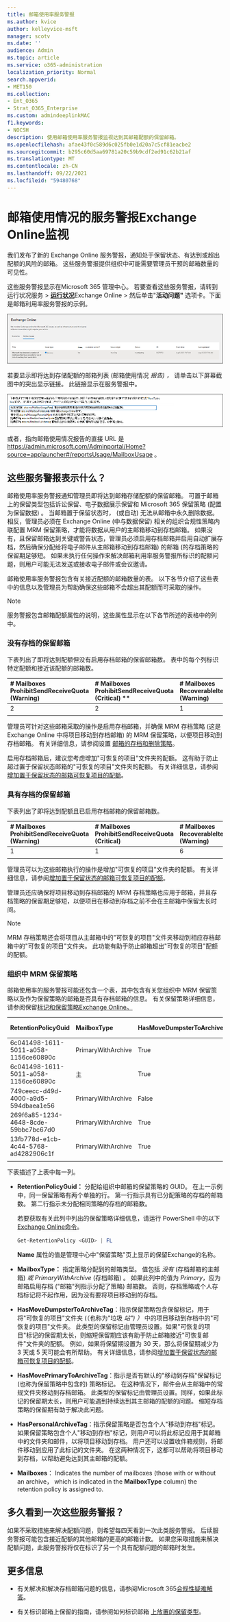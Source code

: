 ```yaml
---
title: 邮箱使用率服务警报
ms.author: kvice
author: kelleyvice-msft
manager: scotv
ms.date: ''
audience: Admin
ms.topic: article
ms.service: o365-administration
localization_priority: Normal
search.appverid:
- MET150
ms.collection:
- Ent_O365
- Strat_O365_Enterprise
ms.custom: admindeeplinkMAC
f1.keywords:
- NOCSH
description: 使用邮箱使用率服务警报监视达到其邮箱配额的保留邮箱。
ms.openlocfilehash: afae43f0c589d6c025fb0e1d20a7c5cf81eacbe2
ms.sourcegitcommit: b295c60d5aa69781a20c59b9cdf2ed91c62b21af
ms.translationtype: MT
ms.contentlocale: zh-CN
ms.lasthandoff: 09/22/2021
ms.locfileid: "59480768"
---
```

# <a name="service-alerts-for-mailbox-utilization-in-exchange-online-monitoring"></a>邮箱使用情况的服务警报Exchange Online监视

我们发布了新的 Exchange Online 服务警报，通知处于保留状态、有达到或超出配额的风险的邮箱。 这些服务警报提供组织中可能需要管理员干预的邮箱数量的可见性。

这些服务警报显示在Microsoft 365 管理中心。 若要查看这些服务警报，请转到运行状况服务  >  <a href="https://go.microsoft.com/fwlink/p/?linkid=842900" target="_blank">**运行状况**</a>Exchange Online  >  然后单击"**活动问题"** 选项卡。下面是邮箱利用率服务警报的示例。

![邮箱利用率服务警报](../media/MailboxUtilizationServiceAlert.png)

若要显示即将达到存储配额的邮箱列表 (邮箱使用情况 *报告) ，* 请单击以下屏幕截图中的突出显示链接。 此链接显示在服务警报中。

![指向邮箱使用情况报告的链接](../media/LinkToMailboxUsageReport.png)

或者，指向邮箱使用情况报告的直接 URL 是 <https://admin.microsoft.com/Adminportal/Home?source=applauncher#/reportsUsage/MailboxUsage> 。

## <a name="what-do-these-service-alerts-indicate"></a>这些服务警报表示什么？

邮箱使用率服务警报通知管理员即将达到邮箱存储配额的保留邮箱。 可置于邮箱上的保留类型包括诉讼保留、电子数据展示保留和 Microsoft 365 保留策略 (配置为保留数据) 。 当邮箱置于保留状态时， (或自动) 无法从邮箱中永久删除数据。 相反，管理员必须在 Exchange Online (中与数据保留) 相关的组织合规性策略内联配置 MRM 保留策略，才能将数据从用户的主邮箱移动到存档邮箱。 如果没有，且保留邮箱达到关键或警告状态，管理员必须启用存档邮箱并启用自动[](../compliance/enable-archive-mailboxes.md)扩展存档，然后确保[](../compliance/enable-unlimited-archiving.md)分配给将电子邮件从主邮箱移动到存档邮箱) 的邮箱 (的存档策略的保留期足够短。 如果未执行任何操作来解决邮箱利用率服务警报所标识的配额问题，则用户可能无法发送或接收电子邮件或会议邀请。

邮箱使用率服务警报包含有关接近配额的邮箱数量的表。 以下各节介绍了这些表中的信息以及管理员为帮助确保这些邮箱不会超出其配额而可采取的操作。

> [!NOTE]
> 服务警报包含邮箱配额属性的说明，这些属性显示在以下各节所述的表格中的列中。

### <a name="mailboxes-on-hold-without-an-archive"></a>没有存档的保留邮箱

下表列出了即将达到配额但没有启用存档邮箱的保留邮箱数。 表中的每个列标识特定配额和接近该配额的邮箱数。

| # Mailboxes ProhibitSendReceiveQuota (Warning) | # Mailboxes ProhibitSendReceiveQuota (Critical) ** |# Mailboxes RecoverableItemsQuota (Warning) |# Mailboxes RecoverableItemsQuota (Critical) ** |
|:--------------|:--------------|:------------------|:--------------- |
| 2             | 2             | 1                 | 0               |
||||

管理员可针对这些邮箱采取的操作是启用存档邮箱，并确保 MRM 存档策略 (这是 Exchange Online 中将项目移动到存档邮箱) 的 MRM 保留策略，以便项目移动到存档邮箱。 有关详细信息，请参阅设置 [邮箱的存档和删除策略](../compliance/set-up-an-archive-and-deletion-policy-for-mailboxes.md)。

启用存档邮箱后，建议您考虑增加"可恢复的项目"文件夹的配额。 这有助于防止超过置于保留状态邮箱的"可恢复的项目"文件夹的配额。 有关详细信息，请参阅[增加置于保留状态的邮箱可恢复项目的配额](../compliance/increase-the-recoverable-quota-for-mailboxes-on-hold.md)。

### <a name="mailboxes-on-hold-with-an-archive"></a>具有存档的保留邮箱

下表列出了即将达到配额且已启用存档邮箱的保留邮箱数。

|# Mailboxes ProhibitSendReceiveQuota (Warning)  |# Mailboxes ProhibitSendReceiveQuota (Critical)  |# Mailboxes RecoverableItemsQuota (Warning)  |# Mailboxes RecoverableItemsQuota (Critical) ** |
|:--------------|:--------------|:------------------|:--------------- |
| 1             | 1             | 6                  | 0               |
||||

管理员可以为这些邮箱执行的操作是增加"可恢复的项目"文件夹的配额。 有关详细信息，请参阅[增加置于保留状态的邮箱可恢复项目的配额](../compliance/increase-the-recoverable-quota-for-mailboxes-on-hold.md)。

管理员还应确保将项目移动到存档邮箱的 MRM 存档策略也应用于邮箱，并且存档策略的保留期足够短，以便项目在移动到存档之前不会在主邮箱中保留太长时间。

> [!NOTE]
> MRM 存档策略还会将项目从主邮箱中的"可恢复的项目"文件夹移动到相应存档邮箱中的"可恢复的项目"文件夹。 此功能有助于防止邮箱超出"可恢复的项目"配额的配额。

### <a name="mrm-retention-policies-in-your-organization"></a>组织中 MRM 保留策略

邮箱使用率的服务警报可能还包含一个表，其中包含有关您组织中 MRM 保留策略以及作为保留策略的邮箱是否具有存档邮箱的信息。 有关保留策略详细信息，请参阅保留[标记和保留策略Exchange Online。](/exchange/security-and-compliance/messaging-records-management/retention-tags-and-policies)

| RetentionPolicyGuid | MailboxType | HasMoveDumpsterToArchiveTag | HasMovePrimaryToArchiveTag | HasPersonalArchiveTag |  邮箱 |
|:--------------|:--------------|:---------------|:---------------|:---------------|:--------------- |
| 6c041498-1611-5011-a058-1156ce60890c | PrimaryWithArchive | True | False | True | 398 |
| 6c041498-1611-5011-a058-1156ce60890c | 主 | True | False | True | 10  |
| 749ceecc-d49d-4000-a9d5-594dbaea1e56 | PrimaryWithArchive | False | True | False | 7  |
| 269f6a85-1234-4648-8cde-59bbc7bc67d0 | PrimaryWithArchive | True | True | True | 1 |
| 13fb778d-e1cb-4c44-5768-ad4282906c1f | PrimaryWithArchive | True | True  | False | 1 |
|||||||

下表描述了上表中每一列。

- **RetentionPolicyGuid：** 分配给组织中邮箱的保留策略的 GUID。 在上一示例中，同一保留策略有两个单独的行。 第一行指示具有已分配策略的存档的邮箱数。 第二行指示未分配相同策略的存档的邮箱数。

   若要获取有关此列中列出的保留策略详细信息，请运行 PowerShell 中的以下[Exchange Online命令](/powershell/exchange/connect-to-exchange-online-powershell)。

   ```powershell
   Get-RetentionPolicy <GUID> | FL
   ```

   **Name** 属性的值是管理中心中"保留策略"页上显示的保留Exchange的名称。 

- **MailboxType：** 指定策略分配到的邮箱类型。 值包括 *没有* (存档邮箱的主邮箱) *或 PrimaryWithArchive* (存档邮箱) 。 如果此列中的值为 *Primary*，应为邮箱启用存档 ("邮箱"列指示分配了策略) 邮箱数。 否则，存档策略或个人存档标记将不起作用，因为没有要将项目移动到的存档。

- **HasMoveDumpsterToArchiveTag**：指示保留策略包含保留标记，用于将"可恢复的项目"文件夹 (（也称为"垃圾 *站") ）* 中的项目移动到存档中的"可恢复的项目"文件夹。 此类型的保留标记由管理员设置。如果"可恢复的项目"标记的保留期太长，则缩短保留期应该有助于防止邮箱接近"可恢复邮件"文件夹的配额。 例如，如果将保留期设置为 30 天，那么将保留期减少为 3 天或 5 天可能会有所帮助。  有关详细信息，请参阅[增加置于保留状态的邮箱可恢复项目的配额](../compliance/increase-the-recoverable-quota-for-mailboxes-on-hold.md)。

- **HasMovePrimaryToArchiveTag**：指示是否有默认的"移动到存档"保留标记 (也称为保留策略中包含的) 策略标记。  在这种情况下，邮件会从主邮箱中的常规文件夹移动到存档邮箱。 此类型的保留标记由管理员设置。同样，如果此标记的保留期太长，则用户可能遇到持续达到其主邮箱的配额的问题。 缩短存档策略的保留期有助于解决此问题。

- **HasPersonalArchiveTag**：指示保留策略是否包含个人"移动到存档"标记。 如果保留策略包含个人"移动到存档"标记，则用户可以将此标记应用于其邮箱中的文件夹和邮件，以将项目移动到存档。 用户还可以设置收件箱规则，将邮件移动到应用了此标记的文件夹。 在这两种情况下，这都可以帮助将项目移动到存档，以帮助避免达到其主邮箱的配额。

- **Mailboxes**： Indicates the number of mailboxes (those with or without an archive， which is indicated in the **MailboxType** column) the retention policy is assigned to.

## <a name="how-often-will-i-see-these-service-alerts"></a>多久看到一次这些服务警报？

如果不采取措施来解决配额问题，则希望每四天看到一次此类服务警报。 后续服务警报可能包含接近配额的其他邮箱的更高的邮箱计数。 如果您采取措施来解决配额问题，此服务警报将仅在标识了另一个具有配额问题的邮箱时发生。

## <a name="more-information"></a>更多信息

- 有关解决和解决存档邮箱问题的信息，请参阅Microsoft 365[合规性疑难解答](/office365/troubleshoot/microsoft-365-compliance-welcome)。

- 有关标识邮箱上保留的指南，请参阅如何标识邮箱 [上放置的保留类型](../compliance/identify-a-hold-on-an-exchange-online-mailbox.md)。
